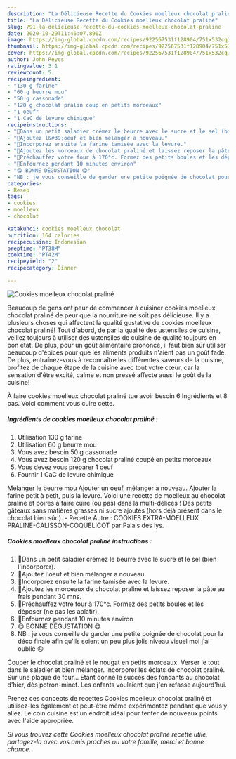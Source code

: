 ```yaml
---
description: "La Délicieuse Recette du Cookies moelleux chocolat praliné"
title: "La Délicieuse Recette du Cookies moelleux chocolat praliné"
slug: 791-la-delicieuse-recette-du-cookies-moelleux-chocolat-praline
date: 2020-10-29T11:46:07.890Z
image: https://img-global.cpcdn.com/recipes/922567531f128904/751x532cq70/cookies-moelleux-chocolat-praline-photo-principale-de-la-recette.jpg
thumbnail: https://img-global.cpcdn.com/recipes/922567531f128904/751x532cq70/cookies-moelleux-chocolat-praline-photo-principale-de-la-recette.jpg
cover: https://img-global.cpcdn.com/recipes/922567531f128904/751x532cq70/cookies-moelleux-chocolat-praline-photo-principale-de-la-recette.jpg
author: John Reyes
ratingvalue: 3.1
reviewcount: 5
recipeingredient:
- "130 g farine"
- "60 g beurre mou"
- "50 g cassonade"
- "120 g chocolat pralin coup en petits morceaux"
- "1 oeuf"
- "1 CaC de levure chimique"
recipeinstructions:
- "🍪Dans un petit saladier crémez le beurre avec le sucre et le sel (bien l&#39;incorporer)."
- "🍪Ajoutez l&#39;oeuf et bien mélanger a nouveau."
- "🍪Incorporez ensuite la farine tamisée avec la levure."
- "🍪Ajoutez les morceaux de chocolat praliné et laissez reposer la pâte au frais pendant 30 mns."
- "🍪Préchauffez votre four à 170°c. Formez des petits boules et les déposer (ne pas les aplatir)."
- "🍪Enfournez pendant 10 minutes environ"
- "😋 BONNE DÉGUSTATION 😋"
- "NB : je vous conseille de garder une petite poignée de chocolat pour la déco finale afin qu&#39;ils soient un peu plus jolis niveau visuel moi j&#39;ai oublié 😣"
categories:
- Resep
tags:
- cookies
- moelleux
- chocolat

katakunci: cookies moelleux chocolat 
nutrition: 164 calories
recipecuisine: Indonesian
preptime: "PT38M"
cooktime: "PT42M"
recipeyield: "2"
recipecategory: Dinner

---
```



![Cookies moelleux chocolat praliné](https://img-global.cpcdn.com/recipes/922567531f128904/751x532cq70/cookies-moelleux-chocolat-praline-photo-principale-de-la-recette.jpg)

Beaucoup de gens ont peur de commencer à cuisiner cookies moelleux chocolat praliné de peur que la nourriture ne soit pas délicieuse. Il y a plusieurs choses qui affectent la qualité gustative de cookies moelleux chocolat praliné! Tout d'abord, de par la qualité des ustensiles de cuisine, veillez toujours à utiliser des ustensiles de cuisine de qualité toujours en bon état. De plus, pour un goût alimentaire prononcé, il faut bien sûr utiliser beaucoup d'épices pour que les aliments produits n'aient pas un goût fade. De plus, entraînez-vous à reconnaître les différentes saveurs de la cuisine, profitez de chaque étape de la cuisine avec tout votre cœur, car la sensation d'être excité, calme et non pressé affecte aussi le goût de la cuisine!

<!--inarticleads1-->

À faire cookies moelleux chocolat praliné tue avoir besoin 6 Ingrédients et 8 pas. Voici comment vous cuire cette.

##### Ingrédients de cookies moelleux chocolat praliné :

1. Utilisation 130 g farine
1. Utilisation 60 g beurre mou
1. Vous avez besoin 50 g cassonade
1. Vous avez besoin 120 g chocolat praliné coupé en petits morceaux
1. Vous devez vous préparer 1 oeuf
1. Fournir 1 CaC de levure chimique


Mélanger le beurre mou Ajouter un oeuf, mélanger à nouveau. Ajouter la farine petit à petit, puis la levure. Voici une recette de moelleux au chocolat praliné et poires à faire cuire (ou pas) dans la multi-délices ! Des petits gâteaux sans matières grasses ni sucre ajoutés (hors déjà présent dans le chocolat bien sûr.). - Recette Autre : COOKIES EXTRA-MOELLEUX PRALINE-CALISSON-COQUELICOT par Palais des lys. 

<!--inarticleads2-->

##### Cookies moelleux chocolat praliné instructions :

1. 🍪Dans un petit saladier crémez le beurre avec le sucre et le sel (bien l&#39;incorporer).
1. 🍪Ajoutez l&#39;oeuf et bien mélanger a nouveau.
1. 🍪Incorporez ensuite la farine tamisée avec la levure.
1. 🍪Ajoutez les morceaux de chocolat praliné et laissez reposer la pâte au frais pendant 30 mns.
1. 🍪Préchauffez votre four à 170°c. Formez des petits boules et les déposer (ne pas les aplatir).
1. 🍪Enfournez pendant 10 minutes environ
1. 😋 BONNE DÉGUSTATION 😋
1. NB : je vous conseille de garder une petite poignée de chocolat pour la déco finale afin qu&#39;ils soient un peu plus jolis niveau visuel moi j&#39;ai oublié 😣


Couper le chocolat praliné et le nougat en petits morceaux. Verser le tout dans le saladier et bien mélanger. Incorporer les éclats de chocolat praliné. Sur une plaque de four… Etant donné le succès des fondants au chocolat d&#39;hier, dès potron-minet. Les enfants voulaient que j&#39;en refasse aujourd&#39;hui. 

<!--inarticleads1-->

<p>
Prenez ces concepts de recettes Cookies moelleux chocolat praliné et utilisez-les également et peut-être même expérimentez pendant que vous y allez. Le coin cuisine est un endroit idéal pour tenter de nouveaux points avec l'aide appropriée.
</p>

<p>
<i>Si vous trouvez cette Cookies moelleux chocolat praliné recette utile, partagez-la avec vos amis proches ou votre famille, merci et bonne chance.</i>
</p>
